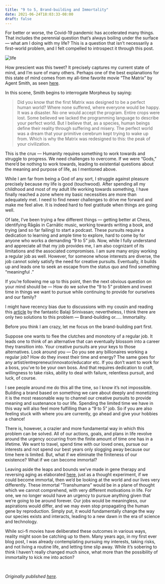 ```yaml
---
title: "9 to 5, Brand-building and Immortality"
date: 2021-06-24T18:03:33-08:00
draft: false
---
```


For better or worse, the Covid-19 pandemic has accelerated many things. That includes the perennial question that’s always boiling under the surface — what am I doing with my life? This is a question that isn’t necessarily a first-world problem, and I felt compelled to introspect it through this post.

![life](/brand.png "Some of the best wisdom comes from unknown quarters.")

How prescient was this tweet? It precisely captures my current state of mind, and I’m sure of many others.
Perhaps one of the best explanations for this state of mind comes from my all-time favorite movie “The Matrix” by Agent Smith, as seen [here](https://www.youtube.com/watch?v=JrBdYmStZJ4).

In this scene, Smith begins to interrogate Morpheus by saying:

> Did you know that the first Matrix was designed to be a perfect human world? Where none suffered, where everyone would be happy. It was a disaster. No one would accept the program. Entire crops were lost. Some believed we lacked the programming language to describe your perfect world. But I believe that, as a species, human beings define their reality through suffering and misery. The perfect world was a dream that your primitive cerebrum kept trying to wake up from. Which is why the Matrix was redesigned to this: the peak of your civilization.


This is the crux — Humanity requires something to work towards and struggle to progress. We need challenges to overcome. If we were “Gods,” there’d be nothing to work towards, leading to existential questions about the meaning and purpose of life, as I mentioned above.

While I am far from being a God of any sort, I struggle against pleasure precisely because my life is good (touchwood). After spending all my childhood and most of my adult life working towards something, I have finally reached a zone where my basic necessities are more than adequately met. I need to find newer challenges to drive me forward and make me feel alive. It is indeed hard to feel gratitude when things are going well.

Of late, I’ve been trying a few different things — getting better at Chess, identifying Rāgās in Carnātic music, working towards writing a book, and trying (and so far failing) to start a podcast. These pursuits require a dedication to learning and ample time to explore, hard to come by for anyone who works a demanding “9 to 5” job.
Now, while I fully understand and appreciate all that my job provides me, I am also cognizant of its limitations and the associated compromises. I am sure many enjoy working a regular job as well. However, for someone whose interests are diverse, the job cannot solely satisfy the need for creative pursuits. Eventually, it builds up and leads one to seek an escape from the status quo and find something “meaningful .”

If you’re following me up to this point, then the next obvious question on your mind should be — How do we solve the “9 to 5” problem and invest time in things we want to pursue while continuing to provide for ourselves and our family?

I might have recency bias due to discussions with my cousin and reading this [article](https://balajis.com/the-purpose-of-technology/) by the fantastic Balaji Srinivasan; nevertheless, I think there are only two solutions to this problem — Brand-building or….. Immortality.

Before you think I am crazy, let me focus on the brand-building part first.

Suppose one wants to flee the clutches and monotony of a regular job. It leads one to think of an alternative that can eventually blossom into a career they transition into. Your creative pursuits are your keys to those alternatives. Look around you — Do you see any billionaires working a regular job? How do they invest their time and energy? The same goes for any artist/entrepreneur/innovator/educator etc. If you don’t want to work for a boss, you’ve to be your own boss. And that requires dedication to craft, willingness to take risks, ability to deal with failure, relentless pursuit, and luck, of course.

I see people around me do this all the time, so I know it’s not impossible. Building a brand based on something we care about deeply and monetizing it is the most reasonable way to channel our creative pursuits to provide meaning and sustenance to our life. Spending the limited time we have in this way will also feel more fulfilling than a “9 to 5” job. So if you are also feeling stuck with where you are currently, go ahead and give your hobbies a chance!

There is, however, a crazier and more fundamental way in which this problem can be solved. All of our actions, goals, and plans in life revolve around the urgency occurring from the finite amount of time one has in a lifetime. We want to travel, spend time with our loved ones, pursue our interests and not spend our best years only slogging away because our time here is limited. But, what if we eliminate the finiteness of our existence? What if we can become immortal?

Leaving aside the leaps and bounds we’ve made in gene therapy and reversing aging as elaborated [here](https://balajis.com/the-purpose-of-technology/), just as a thought experiment, if we could become immortal, then we’d be looking at the world and our lives very differently. These immortal “Transhumans” would be in a plane of thought which we cannot comprehend, with very different motivations in life. For one, we no longer would have an urgency to pursue anything given that we’re going to be around forever. Our jobs would be meaningless, our aspirations would differ, and we may even stop propagating the human gene by reproduction. Simply put, it would fundamentally change the way our species exists and interacts, leading to a new dawn in the era of science and technology.

While sci-fi movies have deliberated these outcomes in various ways, reality might soon be catching up to them. Many years ago, in my first ever blog post, I was already contemplating pursuing my interests, taking risks, and not living a routine life, and letting time slip away. While it’s sobering to think I haven’t really changed much since, what more than the possibility of immortality to kick me into action?

&nbsp;&nbsp;

*Originally published [here](https://abhidesi.medium.com/9-to-5-brand-building-and-immortality-f79df9bf91ae).*